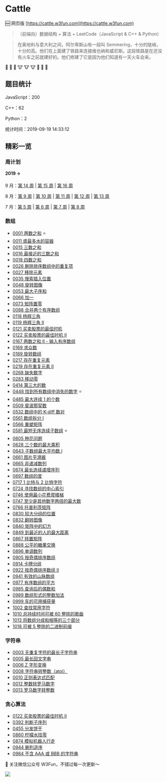 # Cattle


:new: 网页版 [https://cattle.w3fun.com](https://cattle.w3fun.com)

> （前端向）数据结构 + 算法 + LeetCode（JavaScript & C++ & Python）

> 在奥地利与意大利之间，阿尔卑斯山有一段叫 Semmering，十分的陡峭，十分的高。他们在上面建了铁路来连接维也纳和威尼斯。这段铁路是在还没有火车之前就建好的。他们修建了它是因为他们知道有一天火车会来。

:train: :train: :train: :cow: :cow: :cow: :runner: :runner: :runner:


## 题目统计

JavaScript：200

C++：62

Python：2

统计时间：2019-09-19 14:33:12


## 精彩一览

### 周计划

**2019** :airplane:

9 月：[第 14 周](https://cattle.w3fun.com/week/14.html) | [第 15 周](https://cattle.w3fun.com/week/15.html) | [第 16 周](https://cattle.w3fun.com/week/16.html)

8 月：[第 9 周](https://cattle.w3fun.com/week/9.html) | [第 10 周](https://cattle.w3fun.com/week/10.html) | [第 11 周](https://cattle.w3fun.com/week/11.html) | [第 12 周](https://cattle.w3fun.com/week/12.html) | [第 13 周](https://cattle.w3fun.com/week/13.html)

7 月：[第 5 周](https://cattle.w3fun.com/week/5.html) | [第 6 周](https://cattle.w3fun.com/week/6.html) | [第 7 周](https://cattle.w3fun.com/week/7.html) | [第 8 周](https://cattle.w3fun.com/week/8.html)

### 数组

- [0001 两数之和](https://cattle.w3fun.com/solution/easy/0001-two-sum.html) :star:
- [0011 盛最多水的容器](https://cattle.w3fun.com/solution/medium/0011-container-with-most-water.html)
- [0015 三数之和](https://cattle.w3fun.com/solution/medium/0015-3sum.html)
- [0016 最接近的三数之和](https://cattle.w3fun.com/solution/medium/0016-3sum-closest.html)
- [0018 四数之和](https://cattle.w3fun.com/solution/medium/0018-4sum.html)
- [0026 删除排序数组中的重复项](https://cattle.w3fun.com/solution/easy/0026-remove-duplicates-from-sorted-array.html)
- [0027 移除元素](https://cattle.w3fun.com/solution/easy/0027-remove-element.html)
- [0035 搜索插入位置](https://cattle.w3fun.com/solution/easy/0035-search-insert-position.html)
- [0048 旋转图像](https://cattle.w3fun.com/solution/medium/0048-rotate-image.html)
- [0053 最大子序和](https://cattle.w3fun.com/solution/easy/0053-maximum-subarray.html)
- [0066 加一](https://cattle.w3fun.com/solution/easy/0066-plus-one.html)
- [0073 矩阵置零](https://cattle.w3fun.com/solution/easy/0073-set-matrix-zeroes.html)
- [0088 合并两个有序数组](https://cattle.w3fun.com/solution/easy/0088-merge-sorted-array.html)
- [0118 杨辉三角](https://cattle.w3fun.com/solution/easy/0118-pascals-triangle.html)
- [0119 杨辉三角 II](https://cattle.w3fun.com/solution/easy/0119-pascals-triangle-ii.html)
- [0121 买卖股票的最佳时机](https://cattle.w3fun.com/solution/easy/0121-best-time-to-buy-and-sell-stock.html)
- [0122 买卖股票的最佳时机 II](https://cattle.w3fun.com/solution/easy/0122-best-time-to-buy-and-sell-stock-ii.html)
- [0167 两数之和 II - 输入有序数组](https://cattle.w3fun.com/solution/easy/0167-two-sum-ii-input-array-is-sorted.html)
- [0169 求众数](https://cattle.w3fun.com/solution/easy/0169-majority-element.html)
- [0189 旋转数组](https://cattle.w3fun.com/solution/easy/0189-rotate-array.html)
- [0217 存在重复元素](https://cattle.w3fun.com/solution/easy/0217-contains-duplicate.html)
- [0219 存在重复元素 II](https://cattle.w3fun.com/solution/easy/0219-contains-duplicate-ii.html)
- [0268 缺失数字](https://cattle.w3fun.com/solution/easy/0268-missing-number.html)
- [0283 移动零](https://cattle.w3fun.com/solution/easy/0283-move-zeroes.html)
- [0414 第三大的数](https://cattle.w3fun.com/solution/easy/0414-third-maximum-number.html)
- [0448 找到所有数组中消失的数字](https://cattle.w3fun.com/solution/easy/0448-find-all-numbers-disappeared-in-an-array.html)  :star:
- [0485 最大连续 1 的个数](https://cattle.w3fun.com/solution/easy/0485-max-consecutive-ones.html)
- [0509 斐波那契数](https://cattle.w3fun.com/solution/easy/0509-fibonacci-number.html)
- [0532 数组中的 K-diff 数对](https://cattle.w3fun.com/solution/easy/0532-k-diff-pairs-in-an-array.html)
- [0561 数组拆分 I](https://cattle.w3fun.com/solution/easy/0561-array-partition-i.html)
- [0566 重塑矩阵](https://cattle.w3fun.com/solution/easy/0566-reshape-the-matrix.html)
- [0581 最短无序连续子数组](https://cattle.w3fun.com/solution/easy/0581-shortest-unsorted-continuous-subarray.html)  :star:
- [0605 种花问题](https://cattle.w3fun.com/solution/easy/0605-can-place-flowers.html)
- [0628 三个数的最大乘积](https://cattle.w3fun.com/solution/easy/0628-maximum-product-of-three-numbers.html)
- [0643 子数组最大平均数 I](https://cattle.w3fun.com/solution/easy/0643-maximum-average-subarray-i.html)
- [0661 图片平滑器](https://cattle.w3fun.com/solution/easy/0661-image-smoother.html)
- [0665 非递减数列](https://cattle.w3fun.com/solution/easy/0665-non-descreasing-array.html)
- [0674 最长连续递增序列](https://cattle.w3fun.com/solution/easy/0674-longest-continuous-increasing-subsequence.html)
- [0697 数组的度](https://cattle.w3fun.com/solution/easy/0697-degree-of-an-array.html)
- [0717 1 比特与 2 比特字符](https://cattle.w3fun.com/solution/easy/0717-1-bit-and-2-bit-characters.html)
- [0724 寻找数组的中心索引](https://cattle.w3fun.com/solution/easy/0724-find-pivot-index.html)
- [0746 使用最小花费爬楼梯](https://cattle.w3fun.com/solution/easy/0746-min-cost-climbing-stairs.html)
- [0747 至少是其他数字两倍的最大数](https://cattle.w3fun.com/solution/easy/0747-largest-number-at-least-twice-of-others.html)
- [0766 托普利茨矩阵](https://cattle.w3fun.com/solution/easy/0766-toeplitz-matrix.html)
- [0830 较大分组的位置](https://cattle.w3fun.com/solution/easy/0830-positions-of-large-groups.html)
- [0832 翻转图像](https://cattle.w3fun.com/solution/easy/0832-flipping-an-image.html)
- [0840 矩阵中的幻方](https://cattle.w3fun.com/solution/easy/0840-magic-squares-in-grid.html)
- [0849 到最近的人的最大距离](https://cattle.w3fun.com/solution/easy/0849-maximize-distance-to-closest-person.html)
- [0867 转置矩阵](https://cattle.w3fun.com/solution/easy/0867-transpose-matrix.html)
- [0888 公平的糖果交换](https://cattle.w3fun.com/solution/easy/0888-fair-candy-swap.html)
- [0896 单调数列](https://cattle.w3fun.com/solution/easy/0896-monotonic-array.html)
- [0905 按奇偶排序数组](https://cattle.w3fun.com/solution/easy/0905-sort-array-by-parity.html)
- [0914 卡牌分组](https://cattle.w3fun.com/solution/easy/0914-x-of-a-kind-in-a-deck-of-cards.html)
- [0922 按奇偶排序数组 II](https://cattle.w3fun.com/solution/easy/0922-sort-array-by-parity-ii.html)
- [0941 有效的山脉数组](https://cattle.w3fun.com/solution/easy/0941-valid-mountain-array.html)
- [0977 有序数组的平方](solution/easy/0977-squares-of-a-sorted-array.html)
- [0985 查询后的偶数和](https://cattle.w3fun.com/solution/easy/0985-sum-of-even-numbers-after-queries.html)
- [0989 数组形式的整数加法](https://cattle.w3fun.com/solution/easy/0989-add-to-array-form-of-integer.html)
- [0999 车的可用捕获量](https://cattle.w3fun.com/solution/easy/0999-avaliable-captures-for-rook.html)
- [1002 查找常用字符](https://cattle.w3fun.com/solution/easy/1002-find-common-characters.html)
- [1010 总持续时间可被 60 整除的歌曲](https://cattle.w3fun.com/solution/easy/1010-pairs-of-songs-with-total-durations-divisible-by-60.html)
- [1013 将数组分成和相等的三个部分](https://cattle.w3fun.com/solution/easy/1013-partition-array-into-these-parts-with-equal-sum.html)
- [1018 可被 5 整除的二进制前缀](https://cattle.w3fun.com/solution/easy/1018-binary-prefix-divisible-by-5.html)


### 字符串

- [0003 无重复字符的最长子字符串](https://cattle.w3fun.com/solution/medium/0003-longest-substring-without-repeating-characters.html)
- [0005 最长回文字串](https://cattle.w3fun.com/solution/medium//solution/medium/0005-longest-palindromic-substring.html)
- [0006 Z 字形变换](https://cattle.w3fun.com/solution/medium//solution/medium/0006-zigzag-conversion.html)
- [0008 字符串转整数（atoi）](https://cattle.w3fun.com/solution/medium/solution/medium/0008-string-to-integer-atoi.html)
- [0010 正则表达式匹配](https://cattle.w3fun.com/solution/difficult/0010-regular-expression-matching.html)
- [0012 整数转罗马数字](https://cattle.w3fun.com/solution/medium/0012-integer-to-roman.html)
- [0013 罗马数字转整数](https://cattle.w3fun.com/solution/easy/0013-roman-to-integer.html)


### 贪心算法

- [0122 买卖股票的最佳时机 II](https://cattle.w3fun.com/solution/easy/0122-best-time-to-buy-and-sell-stock-ii.html)
- [0392 判断子序列](https://cattle.w3fun.com/solution/easy/0392-is-subsequence.html)
- [0455 分发饼干](https://cattle.w3fun.com/solution/easy/0455-assign-cookies.html)
- [0860 柠檬水找零](https://cattle.w3fun.com/solution/easy/0860-lemonade-change.html)
- [0874 模拟机器人行走](https://cattle.w3fun.com/solution/easy/0874-walking-robot-simulation.html)
- [0944 删列造序](https://cattle.w3fun.com/solution/easy/0944-delete-columns-to-make-sorted.html)
- [0984 不含 AAA 或 BBB 的字符串](https://cattle.w3fun.com/solution/easy/0984-string-without-aaa-or-bbb.html)




:bell: 关注微信公众号 W3Fun，不错过每一次更新～

![](https://github.com/swpuLeo/cattle/blob/master/img/qrcode_v3_sm.jpg)
